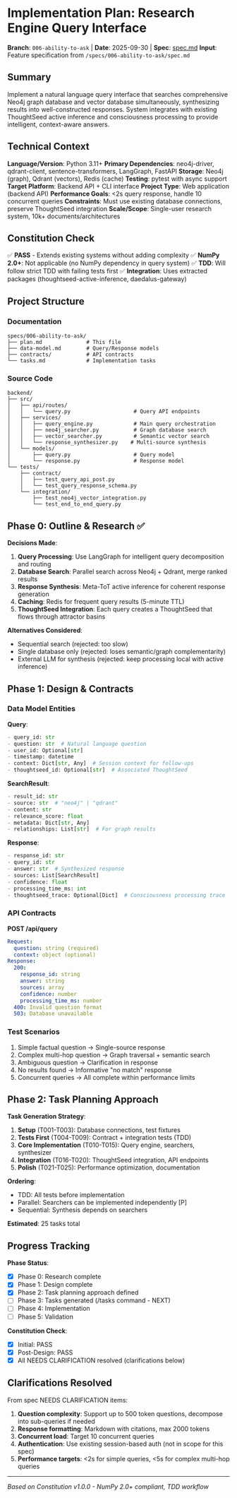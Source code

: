 # Implementation Plan: Research Engine Query Interface

**Branch**: `006-ability-to-ask` | **Date**: 2025-09-30 | **Spec**: [spec.md](./spec.md)
**Input**: Feature specification from `/specs/006-ability-to-ask/spec.md`

## Summary
Implement a natural language query interface that searches comprehensive Neo4j graph database and vector database simultaneously, synthesizing results into well-constructed responses. System integrates with existing ThoughtSeed active inference and consciousness processing to provide intelligent, context-aware answers.

## Technical Context
**Language/Version**: Python 3.11+
**Primary Dependencies**: neo4j-driver, qdrant-client, sentence-transformers, LangGraph, FastAPI
**Storage**: Neo4j (graph), Qdrant (vectors), Redis (cache)
**Testing**: pytest with async support
**Target Platform**: Backend API + CLI interface
**Project Type**: Web application (backend API)
**Performance Goals**: <2s query response, handle 10 concurrent queries
**Constraints**: Must use existing database connections, preserve ThoughtSeed integration
**Scale/Scope**: Single-user research system, 10k+ documents/architectures

## Constitution Check
✅ **PASS** - Extends existing systems without adding complexity
✅ **NumPy 2.0+**: Not applicable (no NumPy dependency in query system)
✅ **TDD**: Will follow strict TDD with failing tests first
✅ **Integration**: Uses extracted packages (thoughtseed-active-inference, daedalus-gateway)

## Project Structure

### Documentation
```
specs/006-ability-to-ask/
├── plan.md              # This file
├── data-model.md        # Query/Response models
├── contracts/           # API contracts
└── tasks.md             # Implementation tasks
```

### Source Code
```
backend/
├── src/
│   ├── api/routes/
│   │   └── query.py                    # Query API endpoints
│   ├── services/
│   │   ├── query_engine.py             # Main query orchestration
│   │   ├── neo4j_searcher.py           # Graph database search
│   │   ├── vector_searcher.py          # Semantic vector search
│   │   └── response_synthesizer.py    # Multi-source synthesis
│   └── models/
│       ├── query.py                    # Query model
│       └── response.py                 # Response model
└── tests/
    ├── contract/
    │   ├── test_query_api_post.py
    │   └── test_query_response_schema.py
    └── integration/
        ├── test_neo4j_vector_integration.py
        └── test_end_to_end_query.py
```

## Phase 0: Outline & Research ✅

**Decisions Made**:
1. **Query Processing**: Use LangGraph for intelligent query decomposition and routing
2. **Database Search**: Parallel search across Neo4j + Qdrant, merge ranked results
3. **Response Synthesis**: Meta-ToT active inference for coherent response generation
4. **Caching**: Redis for frequent query results (5-minute TTL)
5. **ThoughtSeed Integration**: Each query creates a ThoughtSeed that flows through attractor basins

**Alternatives Considered**:
- Sequential search (rejected: too slow)
- Single database only (rejected: loses semantic/graph complementarity)
- External LLM for synthesis (rejected: keep processing local with active inference)

## Phase 1: Design & Contracts

### Data Model Entities

**Query**:
```python
- query_id: str
- question: str  # Natural language question
- user_id: Optional[str]
- timestamp: datetime
- context: Dict[str, Any]  # Session context for follow-ups
- thoughtseed_id: Optional[str]  # Associated ThoughtSeed
```

**SearchResult**:
```python
- result_id: str
- source: str  # "neo4j" | "qdrant"
- content: str
- relevance_score: float
- metadata: Dict[str, Any]
- relationships: List[str]  # For graph results
```

**Response**:
```python
- response_id: str
- query_id: str
- answer: str  # Synthesized response
- sources: List[SearchResult]
- confidence: float
- processing_time_ms: int
- thoughtseed_trace: Optional[Dict]  # Consciousness processing trace
```

### API Contracts

**POST /api/query**
```yaml
Request:
  question: string (required)
  context: object (optional)
Response:
  200:
    response_id: string
    answer: string
    sources: array
    confidence: number
    processing_time_ms: number
  400: Invalid question format
  503: Database unavailable
```

### Test Scenarios
1. Simple factual question → Single-source response
2. Complex multi-hop question → Graph traversal + semantic search
3. Ambiguous question → Clarification in response
4. No results found → Informative "no match" response
5. Concurrent queries → All complete within performance limits

## Phase 2: Task Planning Approach

**Task Generation Strategy**:
1. **Setup** (T001-T003): Database connections, test fixtures
2. **Tests First** (T004-T009): Contract + integration tests (TDD)
3. **Core Implementation** (T010-T015): Query engine, searchers, synthesizer
4. **Integration** (T016-T020): ThoughtSeed integration, API endpoints
5. **Polish** (T021-T025): Performance optimization, documentation

**Ordering**:
- TDD: All tests before implementation
- Parallel: Searchers can be implemented independently [P]
- Sequential: Synthesis depends on searchers

**Estimated**: 25 tasks total

## Progress Tracking

**Phase Status**:
- [x] Phase 0: Research complete
- [x] Phase 1: Design complete
- [x] Phase 2: Task planning approach defined
- [ ] Phase 3: Tasks generated (/tasks command - NEXT)
- [ ] Phase 4: Implementation
- [ ] Phase 5: Validation

**Constitution Check**:
- [x] Initial: PASS
- [x] Post-Design: PASS
- [x] All NEEDS CLARIFICATION resolved (clarifications below)

## Clarifications Resolved

From spec NEEDS CLARIFICATION items:
1. **Question complexity**: Support up to 500 token questions, decompose into sub-queries if needed
2. **Response formatting**: Markdown with citations, max 2000 tokens
3. **Concurrent load**: Target 10 concurrent queries
4. **Authentication**: Use existing session-based auth (not in scope for this spec)
5. **Performance targets**: <2s for simple queries, <5s for complex multi-hop queries

---
*Based on Constitution v1.0.0 - NumPy 2.0+ compliant, TDD workflow*
